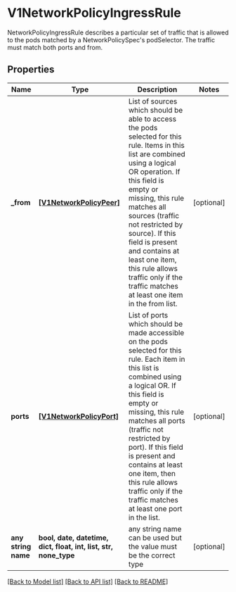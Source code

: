 # V1NetworkPolicyIngressRule

NetworkPolicyIngressRule describes a particular set of traffic that is allowed to the pods matched by a NetworkPolicySpec's podSelector. The traffic must match both ports and from.

## Properties
Name | Type | Description | Notes
------------ | ------------- | ------------- | -------------
**_from** | [**[V1NetworkPolicyPeer]**](V1NetworkPolicyPeer.md) | List of sources which should be able to access the pods selected for this rule. Items in this list are combined using a logical OR operation. If this field is empty or missing, this rule matches all sources (traffic not restricted by source). If this field is present and contains at least one item, this rule allows traffic only if the traffic matches at least one item in the from list. | [optional] 
**ports** | [**[V1NetworkPolicyPort]**](V1NetworkPolicyPort.md) | List of ports which should be made accessible on the pods selected for this rule. Each item in this list is combined using a logical OR. If this field is empty or missing, this rule matches all ports (traffic not restricted by port). If this field is present and contains at least one item, then this rule allows traffic only if the traffic matches at least one port in the list. | [optional] 
**any string name** | **bool, date, datetime, dict, float, int, list, str, none_type** | any string name can be used but the value must be the correct type | [optional]

[[Back to Model list]](../README.md#documentation-for-models) [[Back to API list]](../README.md#documentation-for-api-endpoints) [[Back to README]](../README.md)



